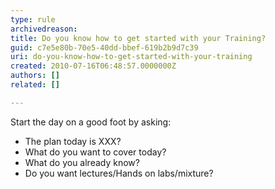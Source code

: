 ```yaml
---
type: rule
archivedreason: 
title: Do you know how to get started with your Training?
guid: c7e5e80b-70e5-40dd-bbef-619b2b9d7c39
uri: do-you-know-how-to-get-started-with-your-training
created: 2010-07-16T06:48:57.0000000Z
authors: []
related: []

---
```




  <p>Start the day on a good foot by asking&#58;</p>
<ul>
    <li>The plan today is XXX? </li>
    <li>What do you want to cover today? </li>
    <li>What do you already know? </li>
    <li>Do you want lectures/Hands on labs/mixture?</li>
</ul>

<br><excerpt class='endintro'></excerpt><br>




